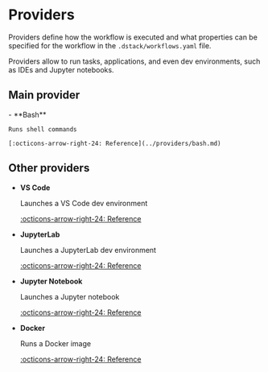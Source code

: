 # Providers

Providers define how the workflow is executed and what properties can be specified for the workflow in the 
`.dstack/workflows.yaml` file.

Providers allow to run tasks, applications, and even dev environments, such as 
IDEs and Jupyter notebooks.

## Main provider

<div class="grid cards" markdown>
- **Bash** 

    Runs shell commands

    [:octicons-arrow-right-24: Reference](../providers/bash.md)

</div>

## Other providers

<div class="grid cards" markdown>

- **VS Code** 

    Launches a VS Code dev environment

    [:octicons-arrow-right-24: Reference](code.md)

- **JupyterLab** 

    Launches a JupyterLab dev environment

    [:octicons-arrow-right-24: Reference](lab.md)

- **Jupyter Notebook** 

    Launches a Jupyter notebook

    [:octicons-arrow-right-24: Reference](notebook.md)

[//]: # (- **Torchrun** )

[//]: # (    Runs a distributed training)

[//]: # (    [:octicons-arrow-right-24: Reference]&#40;torchrun.md&#41;)

- **Docker** 

    Runs a Docker image

    [:octicons-arrow-right-24: Reference](docker.md)

</div>